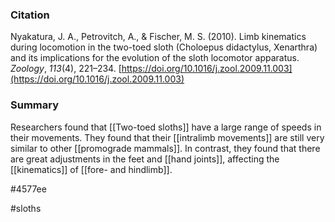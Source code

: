 ### Citation

Nyakatura, J. A., Petrovitch, A., & Fischer, M. S. (2010). Limb kinematics during locomotion in the two-toed sloth (Choloepus didactylus, Xenarthra) and its implications for the evolution of the sloth locomotor apparatus. _Zoology_, _113_(4), 221–234. [https://doi.org/10.1016/j.zool.2009.11.003](https://doi.org/10.1016/j.zool.2009.11.003)

### Summary

Researchers found that [[Two-toed sloths]] have a large range of speeds in their movements. They found that their [[intralimb movements]] are still very similar to other [[promograde mammals]]. In contrast, they found that there are great adjustments in the feet and [[hand joints]], affecting the [[kinematics]] of [[fore- and hindlimb]].

#4577ee

#sloths
